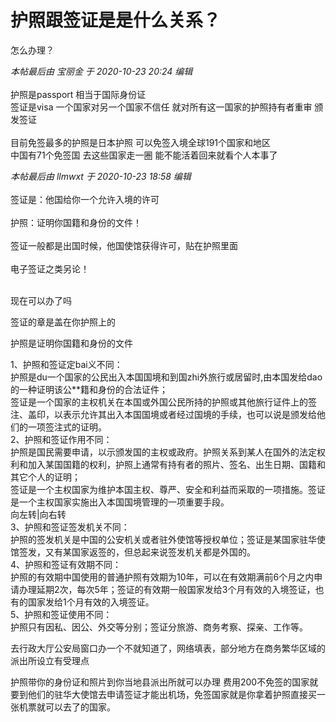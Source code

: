 # 护照跟签证是是什么关系？


怎么办理？

<i class="pstatus"> 本帖最后由 宝丽金 于 2020-10-23 20:24 编辑 </i><br />
<br />
护照是passport 相当于国际身份证<br />
签证是visa 一个国家对另一个国家不信任 就对所有这一国家的护照持有者重审 颁发签证<br />
<br />
目前免签最多的护照是日本护照 可以免签入境全球191个国家和地区<br />
中国有71个免签国 去这些国家走一圈 能不能活着回来就看个人本事了 <br />


<i class="pstatus"> 本帖最后由 llmwxt 于 2020-10-23 18:58 编辑 </i><br />
<br />
签证是：他国给你一个允许入境的许可<br />
<br />
护照：证明你国籍和身份的文件！<br />
<br />
签证一般都是出国时候，他国使馆获得许可，贴在护照里面<br />
<br />
电子签证之类另论！<br />
<br />
<img src="static/image/smiley/default/lol.gif" smilieid="12" border="0" alt="" /><img src="static/image/smiley/default/lol.gif" smilieid="12" border="0" alt="" /><img src="static/image/smiley/default/lol.gif" smilieid="12" border="0" alt="" />

现在可以办了吗

签证的章是盖在你护照上的

护照是证明你国籍和身份的文件

1、护照和签证定bai义不同：<br />
护照是du一个国家的公民出入本国国境和到国zhi外旅行或居留时,由本国发给dao的一种证明该公**籍和身份的合法证件；<br />
签证是一个国家的主权机关在本国或外国公民所持的护照或其他旅行证件上的签注、盖印，以表示允许其出入本国国境或者经过国境的手续，也可以说是颁发给他们的一项签注式的证明。<br />
2、护照和签证作用不同：<br />
护照是国民需要申请，以示颁发国的主权或政府。护照关系到某人在国外的法定权利和加入某国国籍的权利，护照上通常有持有者的照片、签名、出生日期、国籍和其它个人的证明；<br />
签证是一个主权国家为维护本国主权、尊严、安全和利益而采取的一项措施。签证是一个主权国家实施出入本国国境管理的一项重要手段。<br />
向左转|向右转<br />
3、护照和签证签发机关不同：<br />
护照的签发机关是中国的公安机关或者驻外使馆等授权单位；签证是某国家驻华使馆签发，又有某国家返签的，但总起来说签发机关都是外国的。<br />
4、护照和签证有效期不同：<br />
护照的有效期中国使用的普通护照有效期为10年，可以在有效期满前6个月之内申请办理延期2次，每次5年；签证的有效期一般国家发给3个月有效的入境签证，也有的国家发给1个月有效的入境签证。<br />
5、护照和签证使用不同：<br />
护照只有因私、因公、外交等分别；签证分旅游、商务考察、探亲、工作等。

去行政大厅公安局窗口办一个不就知道了，网络填表，部分地方在商务繁华区域的派出所设立有受理点

护照带你的身份证和照片到你当地县派出所就可以办理 费用200不免签的国家就要到他们的驻华大使馆去申请签证才能出机场，免签国家就是你拿着护照直接买一张机票就可以去了的国家。
